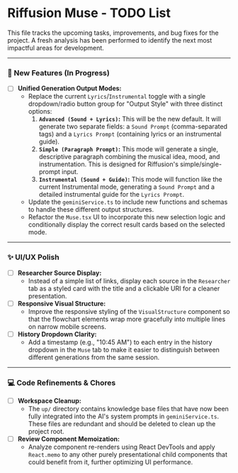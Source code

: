 # Riffusion Muse - TODO List

This file tracks the upcoming tasks, improvements, and bug fixes for the project. A fresh analysis has been performed to identify the next most impactful areas for development.

---

### 🚀 New Features (In Progress)

-   [ ] **Unified Generation Output Modes:**
    -   Replace the current `Lyrics`/`Instrumental` toggle with a single dropdown/radio button group for "Output Style" with three distinct options:
        1.  **`Advanced (Sound + Lyrics)`:** This will be the new default. It will generate two separate fields: a `Sound Prompt` (comma-separated tags) and a `Lyrics Prompt` (containing lyrics or an instrumental guide).
        2.  **`Simple (Paragraph Prompt)`:** This mode will generate a single, descriptive paragraph combining the musical idea, mood, and instrumentation. This is designed for Riffusion's simple/single-prompt input.
        3.  **`Instrumental (Sound + Guide)`:** This mode will function like the current Instrumental mode, generating a `Sound Prompt` and a detailed instrumental guide for the `Lyrics Prompt`.
    -   Update the `geminiService.ts` to include new functions and schemas to handle these different output structures.
    -   Refactor the `Muse.tsx` UI to incorporate this new selection logic and conditionally display the correct result cards based on the selected mode.

---

### ✨ UI/UX Polish

-   [ ] **Researcher Source Display:**
    -   Instead of a simple list of links, display each source in the `Researcher` tab as a styled card with the title and a clickable URI for a cleaner presentation.
-   [ ] **Responsive Visual Structure:**
    -   Improve the responsive styling of the `VisualStructure` component so that the flowchart elements wrap more gracefully into multiple lines on narrow mobile screens.
-   [ ] **History Dropdown Clarity:**
    -   Add a timestamp (e.g., "10:45 AM") to each entry in the history dropdown in the `Muse` tab to make it easier to distinguish between different generations from the same session.

---

### 💻 Code Refinements & Chores

-   [ ] **Workspace Cleanup:**
    -   The `up/` directory contains knowledge base files that have now been fully integrated into the AI's system prompts in `geminiService.ts`. These files are redundant and should be deleted to clean up the project root.
-   [ ] **Review Component Memoization:**
    -   Analyze component re-renders using React DevTools and apply `React.memo` to any other purely presentational child components that could benefit from it, further optimizing UI performance.
